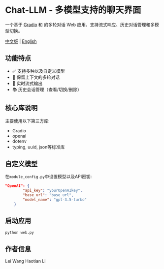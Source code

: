 # Chat-LLM - 多模型支持的聊天界面

一个基于 [Gradio](https://www.gradio.app/) 和 的多轮对话 Web 应用，支持流式响应、历史对话管理和多模型切换。

[中文版](README.md) | [English](READEME-EN.md)

## 功能特点
- ✅ 支持多种以及自定义模型
- 🧠 保留上下文的多轮对话
- 🔄 实时流式输出
- 📚 历史会话管理（查看/切换/删除）

## 核心库说明
主要使用以下第三方库:
- Gradio
- openai
- dotenv
- typing, uuid, json等标准库

## 自定义模型
在`module_config.py`中设置模型以及API密钥:
```json
"OpenAI": {
        "api_key": "yourOpenAIkey",
        "base_url": "base_url",
        "model_name": "gpt-3.5-turbo"
    }
```


## 启动应用
```bash
python web.py
```

## 作者信息
Lei Wang
Haotian Li